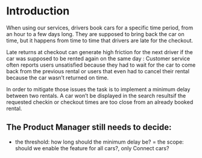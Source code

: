 # Introduction

When using our services, drivers book cars for a specific time period, from an hour to a few days
long. They are supposed to bring back the car on time, but it happens from time to time that drivers are late for the checkout.

Late returns at checkout can generate high friction for the next driver if the car was supposed to be rented again on the same day : Customer service often reports users unsatisfied because they had to wait for the car to come back from the previous rental or users that even had to cancel their rental because the car wasn’t returned on time.

In order to mitigate those issues the task is to implement a minimum delay between two rentals. A car won’t be displayed in the search resultsif the requested checkin or checkout times are too close from an already booked rental.

## The Product Manager still needs to decide:

- the threshold: how long should the minimum delay be?
= the scope: should we enable the feature for all cars?, only Connect cars?

